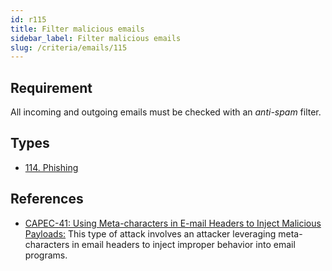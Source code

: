 ```yaml
---
id: r115
title: Filter malicious emails
sidebar_label: Filter malicious emails
slug: /criteria/emails/115
---
```


## Requirement

All incoming and outgoing emails
must be checked with an *anti-spam* filter.

## Types

- [114. Phishing](https://fluidattacks.com/products/rules/findings/114/)

## References

- [CAPEC-41: Using Meta-characters in E-mail Headers to Inject Malicious Payloads:](http://capec.mitre.org/data/definitions/41.html)
This type of attack involves an attacker leveraging meta-characters in email
headers to inject improper behavior into email programs.
